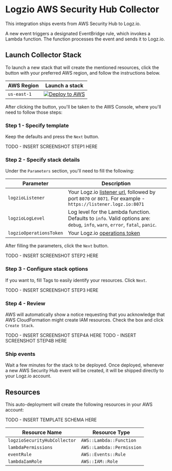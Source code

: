 # Logzio AWS Security Hub Collector

This integration ships events from AWS Security Hub to Logz.io.

A new event triggers a designated EventBridge rule, which invokes a Lambda function.
The function processes the event and sends it to Logz.io.

## Launch Collector Stack
To launch a new stack that will create the mentioned resources, click the button with your preferred AWS region, and follow the instructions below.

| AWS Region | Launch a stack |
| --- | --- |
| `us-east-1` | [![Deploy to AWS](https://dytvr9ot2sszz.cloudfront.net/logz-docs/lights/LightS-button.png)](https://console.aws.amazon.com/cloudformation/home?region=us-east-1#/stacks/new?stackName=logzio-security-hub-collector&templateURL=https://logzio-aws-integrations-us-east-1.s3.amazonaws.com/aws-security-hub-collector/0.0.1/template.yaml) |

After clicking the button, you'll be taken to the AWS Console, where you'll need to follow those steps:

### Step 1 - Specify template

Keep the defaults and press the `Next` button.

TODO - INSERT SCREENSHOT STEP1 HERE

### Step 2 - Specify stack details

Under the `Parameters` section, you'll need to fill the following:

| Parameter | Description |
| --- | --- |
| `logzioListener` | Your Logz.io [listener url](https://docs.logz.io/user-guide/accounts/account-region.html), followed by port `8070` or `8071`. For example - `https://listener.logz.io:8071` |
| `logzioLogLevel` | Log level for the Lambda function. Defaults to `info`. Valid options are: `debug`, `info`, `warn`, `error`, `fatal`, `panic`. |
| `logzioOperationsToken` | Your Logz.io [operations token](https://app.logz.io/#/dashboard/settings/general) |

After filling the parameters, click the `Next` button.

TODO - INSERT SCREENSHOT STEP2 HERE

### Step 3 - Configure stack options

If you want to, fill Tags to easily identify your resources.
Click `Next`.

TODO - INSERT SCREENSHOT STEP3 HERE

### Step 4 - Review

AWS will automatically show a notice requesting that you acknowledge that AWS CloudFormation might create IAM resources. Check the box and click `Create Stack`.

TODO - INSERT SCREENSHOT STEP4A HERE
TODO - INSERT SCREENSHOT STEP4B HERE

### Ship events

Wait a few minutes for the stack to be deployed.
Once deployed, whenever a new AWS Security Hub event will be created, it will be shipped directly to your Logz.io account.

## Resources

This auto-deployment will create the following resources in your AWS account:

TODO - INSERT TEMPLATE SCHEMA HERE

| Resource Name | Resource Type |
| --- | --- |
| `logzioSecurityHubCollector` | `AWS::Lambda::Function` |
| `lambdaPermissions` | `AWS::Lambda::Permission` |
| `eventRule` | `AWS::Events::Rule` |
| `lambdaIamRole` | `AWS::IAM::Role` |